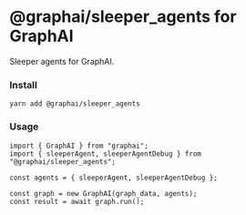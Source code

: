 
# @graphai/sleeper_agents for GraphAI

Sleeper agents for GraphAI.

### Install

```
yarn add @graphai/sleeper_agents
```

### Usage

```
import { GraphAI } from "graphai";
import { sleeperAgent, sleeperAgentDebug } from "@graphai/sleeper_agents";

const agents = { sleeperAgent, sleeperAgentDebug };

const graph = new GraphAI(graph_data, agents);
const result = await graph.run();
```

